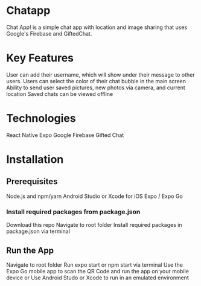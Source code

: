 # Chatapp

Chat App! is a simple chat app with location and image sharing that uses Google's Firebase and GiftedChat.

<H1>Key Features</h1>
User can add their username, which will show under their message to other users.
Users can select the color of their chat bubble in the main screen
Ability to send user saved pictures, new photos via camera, and current location
Saved chats can be viewed offline

<h1>Technologies</h1>
React Native
Expo
Google Firebase
Gifted Chat

<h1>Installation</h1>

<H2>Prerequisites</h2>
Node.js and npm/yarn
Android Studio or Xcode for iOS
Expo / Expo Go

<h3>Install required packages from package.json</h3>
Download this repo
Navigate to root folder
Install required packages in package.json via terminal

<h2>Run the App</h2>
Navigate to root folder
Run expo start or npm start via terminal
Use the Expo Go mobile app to scan the QR Code and run the app on your mobile device or
Use Android Studo or Xcode to run in an emulated environment

